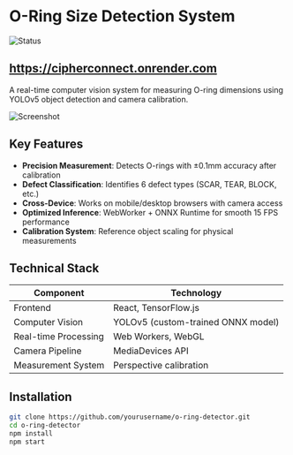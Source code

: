 # O-Ring Size Detection System
![Status](https://img.shields.io/badge/Status-Development-brightgreen)

## <a href="https://cipherconnect.onrender.com" target="_blank">https://cipherconnect.onrender.com</a>


A real-time computer vision system for measuring O-ring dimensions using YOLOv5 object detection and camera calibration.

![Screenshot](./public/screenshot.png)

## Key Features

- **Precision Measurement**: Detects O-rings with ±0.1mm accuracy after calibration
- **Defect Classification**: Identifies 6 defect types (SCAR, TEAR, BLOCK, etc.)
- **Cross-Device**: Works on mobile/desktop browsers with camera access
- **Optimized Inference**: WebWorker + ONNX Runtime for smooth 15 FPS performance
- **Calibration System**: Reference object scaling for physical measurements

## Technical Stack

| Component               | Technology                          |
|-------------------------|-------------------------------------|
| Frontend                | React, TensorFlow.js                |
| Computer Vision         | YOLOv5 (custom-trained ONNX model)  |
| Real-time Processing    | Web Workers, WebGL                 |
| Camera Pipeline         | MediaDevices API                    |
| Measurement System      | Perspective calibration             |

## Installation

```bash
git clone https://github.com/yourusername/o-ring-detector.git
cd o-ring-detector
npm install
npm start
